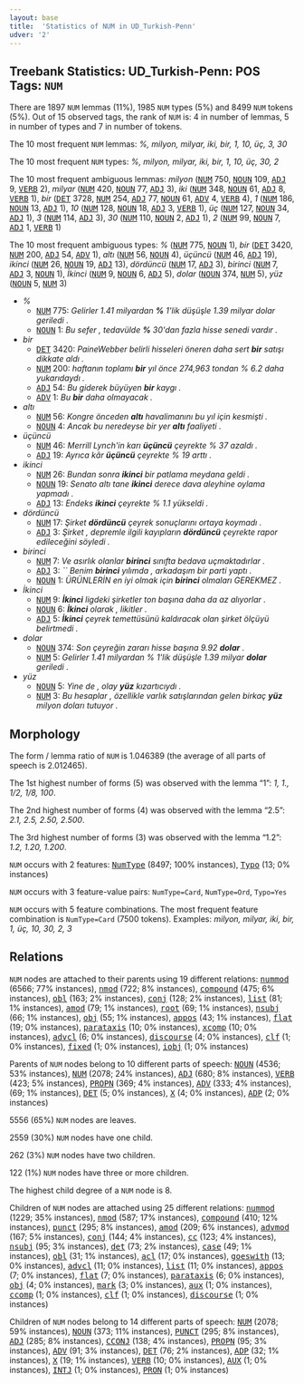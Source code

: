 ```yaml
---
layout: base
title:  'Statistics of NUM in UD_Turkish-Penn'
udver: '2'
---
```


## Treebank Statistics: UD_Turkish-Penn: POS Tags: `NUM`

There are 1897 `NUM` lemmas (11%), 1985 `NUM` types (5%) and 8499 `NUM` tokens (5%).
Out of 15 observed tags, the rank of `NUM` is: 4 in number of lemmas, 5 in number of types and 7 in number of tokens.

The 10 most frequent `NUM` lemmas: <em>%, milyon, milyar, iki, bir, 1, 10, üç, 3, 30</em>

The 10 most frequent `NUM` types:  <em>%, milyon, milyar, iki, bir, 1, 10, üç, 30, 2</em>

The 10 most frequent ambiguous lemmas: <em>milyon</em> (<tt><a href="tr_penn-pos-NUM.html">NUM</a></tt> 750, <tt><a href="tr_penn-pos-NOUN.html">NOUN</a></tt> 109, <tt><a href="tr_penn-pos-ADJ.html">ADJ</a></tt> 9, <tt><a href="tr_penn-pos-VERB.html">VERB</a></tt> 2), <em>milyar</em> (<tt><a href="tr_penn-pos-NUM.html">NUM</a></tt> 420, <tt><a href="tr_penn-pos-NOUN.html">NOUN</a></tt> 77, <tt><a href="tr_penn-pos-ADJ.html">ADJ</a></tt> 3), <em>iki</em> (<tt><a href="tr_penn-pos-NUM.html">NUM</a></tt> 348, <tt><a href="tr_penn-pos-NOUN.html">NOUN</a></tt> 61, <tt><a href="tr_penn-pos-ADJ.html">ADJ</a></tt> 8, <tt><a href="tr_penn-pos-VERB.html">VERB</a></tt> 1), <em>bir</em> (<tt><a href="tr_penn-pos-DET.html">DET</a></tt> 3728, <tt><a href="tr_penn-pos-NUM.html">NUM</a></tt> 254, <tt><a href="tr_penn-pos-ADJ.html">ADJ</a></tt> 77, <tt><a href="tr_penn-pos-NOUN.html">NOUN</a></tt> 61, <tt><a href="tr_penn-pos-ADV.html">ADV</a></tt> 4, <tt><a href="tr_penn-pos-VERB.html">VERB</a></tt> 4), <em>1</em> (<tt><a href="tr_penn-pos-NUM.html">NUM</a></tt> 186, <tt><a href="tr_penn-pos-NOUN.html">NOUN</a></tt> 13, <tt><a href="tr_penn-pos-ADJ.html">ADJ</a></tt> 1), <em>10</em> (<tt><a href="tr_penn-pos-NUM.html">NUM</a></tt> 128, <tt><a href="tr_penn-pos-NOUN.html">NOUN</a></tt> 18, <tt><a href="tr_penn-pos-ADJ.html">ADJ</a></tt> 3, <tt><a href="tr_penn-pos-VERB.html">VERB</a></tt> 1), <em>üç</em> (<tt><a href="tr_penn-pos-NUM.html">NUM</a></tt> 127, <tt><a href="tr_penn-pos-NOUN.html">NOUN</a></tt> 34, <tt><a href="tr_penn-pos-ADJ.html">ADJ</a></tt> 1), <em>3</em> (<tt><a href="tr_penn-pos-NUM.html">NUM</a></tt> 114, <tt><a href="tr_penn-pos-ADJ.html">ADJ</a></tt> 3), <em>30</em> (<tt><a href="tr_penn-pos-NUM.html">NUM</a></tt> 110, <tt><a href="tr_penn-pos-NOUN.html">NOUN</a></tt> 2, <tt><a href="tr_penn-pos-ADJ.html">ADJ</a></tt> 1), <em>2</em> (<tt><a href="tr_penn-pos-NUM.html">NUM</a></tt> 99, <tt><a href="tr_penn-pos-NOUN.html">NOUN</a></tt> 7, <tt><a href="tr_penn-pos-ADJ.html">ADJ</a></tt> 1, <tt><a href="tr_penn-pos-VERB.html">VERB</a></tt> 1)

The 10 most frequent ambiguous types:  <em>%</em> (<tt><a href="tr_penn-pos-NUM.html">NUM</a></tt> 775, <tt><a href="tr_penn-pos-NOUN.html">NOUN</a></tt> 1), <em>bir</em> (<tt><a href="tr_penn-pos-DET.html">DET</a></tt> 3420, <tt><a href="tr_penn-pos-NUM.html">NUM</a></tt> 200, <tt><a href="tr_penn-pos-ADJ.html">ADJ</a></tt> 54, <tt><a href="tr_penn-pos-ADV.html">ADV</a></tt> 1), <em>altı</em> (<tt><a href="tr_penn-pos-NUM.html">NUM</a></tt> 56, <tt><a href="tr_penn-pos-NOUN.html">NOUN</a></tt> 4), <em>üçüncü</em> (<tt><a href="tr_penn-pos-NUM.html">NUM</a></tt> 46, <tt><a href="tr_penn-pos-ADJ.html">ADJ</a></tt> 19), <em>ikinci</em> (<tt><a href="tr_penn-pos-NUM.html">NUM</a></tt> 26, <tt><a href="tr_penn-pos-NOUN.html">NOUN</a></tt> 19, <tt><a href="tr_penn-pos-ADJ.html">ADJ</a></tt> 13), <em>dördüncü</em> (<tt><a href="tr_penn-pos-NUM.html">NUM</a></tt> 17, <tt><a href="tr_penn-pos-ADJ.html">ADJ</a></tt> 3), <em>birinci</em> (<tt><a href="tr_penn-pos-NUM.html">NUM</a></tt> 7, <tt><a href="tr_penn-pos-ADJ.html">ADJ</a></tt> 3, <tt><a href="tr_penn-pos-NOUN.html">NOUN</a></tt> 1), <em>İkinci</em> (<tt><a href="tr_penn-pos-NUM.html">NUM</a></tt> 9, <tt><a href="tr_penn-pos-NOUN.html">NOUN</a></tt> 6, <tt><a href="tr_penn-pos-ADJ.html">ADJ</a></tt> 5), <em>dolar</em> (<tt><a href="tr_penn-pos-NOUN.html">NOUN</a></tt> 374, <tt><a href="tr_penn-pos-NUM.html">NUM</a></tt> 5), <em>yüz</em> (<tt><a href="tr_penn-pos-NOUN.html">NOUN</a></tt> 5, <tt><a href="tr_penn-pos-NUM.html">NUM</a></tt> 3)


* <em>%</em>
  * <tt><a href="tr_penn-pos-NUM.html">NUM</a></tt> 775: <em>Gelirler 1.41 milyardan <b>%</b> 1'lik düşüşle 1.39 milyar dolar geriledi .</em>
  * <tt><a href="tr_penn-pos-NOUN.html">NOUN</a></tt> 1: <em>Bu sefer , tedavülde <b>%</b> 30'dan fazla hisse senedi vardır .</em>
* <em>bir</em>
  * <tt><a href="tr_penn-pos-DET.html">DET</a></tt> 3420: <em>PaineWebber belirli hisseleri öneren daha sert <b>bir</b> satışı dikkate aldı .</em>
  * <tt><a href="tr_penn-pos-NUM.html">NUM</a></tt> 200: <em>haftanın toplamı <b>bir</b> yıl önce 274,963 tondan % 6.2 daha yukarıdaydı .</em>
  * <tt><a href="tr_penn-pos-ADJ.html">ADJ</a></tt> 54: <em>Bu giderek büyüyen <b>bir</b> kaygı .</em>
  * <tt><a href="tr_penn-pos-ADV.html">ADV</a></tt> 1: <em>Bu <b>bir</b> daha olmayacak .</em>
* <em>altı</em>
  * <tt><a href="tr_penn-pos-NUM.html">NUM</a></tt> 56: <em>Kongre önceden <b>altı</b> havalimanını bu yıl için kesmişti .</em>
  * <tt><a href="tr_penn-pos-NOUN.html">NOUN</a></tt> 4: <em>Ancak bu neredeyse bir yer <b>altı</b> faaliyeti .</em>
* <em>üçüncü</em>
  * <tt><a href="tr_penn-pos-NUM.html">NUM</a></tt> 46: <em>Merrill Lynch'in karı <b>üçüncü</b> çeyrekte % 37 azaldı .</em>
  * <tt><a href="tr_penn-pos-ADJ.html">ADJ</a></tt> 19: <em>Ayrıca kâr <b>üçüncü</b> çeyrekte % 19 arttı .</em>
* <em>ikinci</em>
  * <tt><a href="tr_penn-pos-NUM.html">NUM</a></tt> 26: <em>Bundan sonra <b>ikinci</b> bir patlama meydana geldi .</em>
  * <tt><a href="tr_penn-pos-NOUN.html">NOUN</a></tt> 19: <em>Senato altı tane <b>ikinci</b> derece dava aleyhine oylama yapmadı .</em>
  * <tt><a href="tr_penn-pos-ADJ.html">ADJ</a></tt> 13: <em>Endeks <b>ikinci</b> çeyrekte % 1.1 yükseldi .</em>
* <em>dördüncü</em>
  * <tt><a href="tr_penn-pos-NUM.html">NUM</a></tt> 17: <em>Şirket <b>dördüncü</b> çeyrek sonuçlarını ortaya koymadı .</em>
  * <tt><a href="tr_penn-pos-ADJ.html">ADJ</a></tt> 3: <em>Şirket , depremle ilgili kayıpların <b>dördüncü</b> çeyrekte rapor edileceğini söyledi .</em>
* <em>birinci</em>
  * <tt><a href="tr_penn-pos-NUM.html">NUM</a></tt> 7: <em>Ve asırlık olanlar <b>birinci</b> sınıfta bedava uçmaktadırlar .</em>
  * <tt><a href="tr_penn-pos-ADJ.html">ADJ</a></tt> 3: <em>`` Benim <b>birinci</b> yılımda , arkadaşım bir parti yaptı .</em>
  * <tt><a href="tr_penn-pos-NOUN.html">NOUN</a></tt> 1: <em>ÜRÜNLERİN en iyi olmak için <b>birinci</b> olmaları GEREKMEZ .</em>
* <em>İkinci</em>
  * <tt><a href="tr_penn-pos-NUM.html">NUM</a></tt> 9: <em><b>İkinci</b> ligdeki şirketler ton başına daha da az alıyorlar .</em>
  * <tt><a href="tr_penn-pos-NOUN.html">NOUN</a></tt> 6: <em><b>İkinci</b> olarak , likitler .</em>
  * <tt><a href="tr_penn-pos-ADJ.html">ADJ</a></tt> 5: <em><b>İkinci</b> çeyrek temettüsünü kaldıracak olan şirket ölçüyü belirtmedi .</em>
* <em>dolar</em>
  * <tt><a href="tr_penn-pos-NOUN.html">NOUN</a></tt> 374: <em>Son çeyreğin zararı hisse başına 9.92 <b>dolar</b> .</em>
  * <tt><a href="tr_penn-pos-NUM.html">NUM</a></tt> 5: <em>Gelirler 1.41 milyardan % 1'lik düşüşle 1.39 milyar <b>dolar</b> geriledi .</em>
* <em>yüz</em>
  * <tt><a href="tr_penn-pos-NOUN.html">NOUN</a></tt> 5: <em>Yine de , olay <b>yüz</b> kızartıcıydı .</em>
  * <tt><a href="tr_penn-pos-NUM.html">NUM</a></tt> 3: <em>Bu hesaplar , özellikle varlık satışlarından gelen birkaç <b>yüz</b> milyon doları tutuyor .</em>

## Morphology

The form / lemma ratio of `NUM` is 1.046389 (the average of all parts of speech is 2.012465).

The 1st highest number of forms (5) was observed with the lemma “1”: <em>1, 1., 1/2, 1/8, 100</em>.

The 2nd highest number of forms (4) was observed with the lemma “2.5”: <em>2.1, 2.5, 2.50, 2.500</em>.

The 3rd highest number of forms (3) was observed with the lemma “1.2”: <em>1.2, 1.20, 1.200</em>.

`NUM` occurs with 2 features: <tt><a href="tr_penn-feat-NumType.html">NumType</a></tt> (8497; 100% instances), <tt><a href="tr_penn-feat-Typo.html">Typo</a></tt> (13; 0% instances)

`NUM` occurs with 3 feature-value pairs: `NumType=Card`, `NumType=Ord`, `Typo=Yes`

`NUM` occurs with 5 feature combinations.
The most frequent feature combination is `NumType=Card` (7500 tokens).
Examples: <em>milyon, milyar, iki, bir, 1, üç, 10, 30, 2, 3</em>


## Relations

`NUM` nodes are attached to their parents using 19 different relations: <tt><a href="tr_penn-dep-nummod.html">nummod</a></tt> (6566; 77% instances), <tt><a href="tr_penn-dep-nmod.html">nmod</a></tt> (722; 8% instances), <tt><a href="tr_penn-dep-compound.html">compound</a></tt> (475; 6% instances), <tt><a href="tr_penn-dep-obl.html">obl</a></tt> (163; 2% instances), <tt><a href="tr_penn-dep-conj.html">conj</a></tt> (128; 2% instances), <tt><a href="tr_penn-dep-list.html">list</a></tt> (81; 1% instances), <tt><a href="tr_penn-dep-amod.html">amod</a></tt> (79; 1% instances), <tt><a href="tr_penn-dep-root.html">root</a></tt> (69; 1% instances), <tt><a href="tr_penn-dep-nsubj.html">nsubj</a></tt> (66; 1% instances), <tt><a href="tr_penn-dep-obj.html">obj</a></tt> (55; 1% instances), <tt><a href="tr_penn-dep-appos.html">appos</a></tt> (43; 1% instances), <tt><a href="tr_penn-dep-flat.html">flat</a></tt> (19; 0% instances), <tt><a href="tr_penn-dep-parataxis.html">parataxis</a></tt> (10; 0% instances), <tt><a href="tr_penn-dep-xcomp.html">xcomp</a></tt> (10; 0% instances), <tt><a href="tr_penn-dep-advcl.html">advcl</a></tt> (6; 0% instances), <tt><a href="tr_penn-dep-discourse.html">discourse</a></tt> (4; 0% instances), <tt><a href="tr_penn-dep-clf.html">clf</a></tt> (1; 0% instances), <tt><a href="tr_penn-dep-fixed.html">fixed</a></tt> (1; 0% instances), <tt><a href="tr_penn-dep-iobj.html">iobj</a></tt> (1; 0% instances)

Parents of `NUM` nodes belong to 10 different parts of speech: <tt><a href="tr_penn-pos-NOUN.html">NOUN</a></tt> (4536; 53% instances), <tt><a href="tr_penn-pos-NUM.html">NUM</a></tt> (2078; 24% instances), <tt><a href="tr_penn-pos-ADJ.html">ADJ</a></tt> (680; 8% instances), <tt><a href="tr_penn-pos-VERB.html">VERB</a></tt> (423; 5% instances), <tt><a href="tr_penn-pos-PROPN.html">PROPN</a></tt> (369; 4% instances), <tt><a href="tr_penn-pos-ADV.html">ADV</a></tt> (333; 4% instances),  (69; 1% instances), <tt><a href="tr_penn-pos-DET.html">DET</a></tt> (5; 0% instances), <tt><a href="tr_penn-pos-X.html">X</a></tt> (4; 0% instances), <tt><a href="tr_penn-pos-ADP.html">ADP</a></tt> (2; 0% instances)

5556 (65%) `NUM` nodes are leaves.

2559 (30%) `NUM` nodes have one child.

262 (3%) `NUM` nodes have two children.

122 (1%) `NUM` nodes have three or more children.

The highest child degree of a `NUM` node is 8.

Children of `NUM` nodes are attached using 25 different relations: <tt><a href="tr_penn-dep-nummod.html">nummod</a></tt> (1229; 35% instances), <tt><a href="tr_penn-dep-nmod.html">nmod</a></tt> (587; 17% instances), <tt><a href="tr_penn-dep-compound.html">compound</a></tt> (410; 12% instances), <tt><a href="tr_penn-dep-punct.html">punct</a></tt> (295; 8% instances), <tt><a href="tr_penn-dep-amod.html">amod</a></tt> (209; 6% instances), <tt><a href="tr_penn-dep-advmod.html">advmod</a></tt> (167; 5% instances), <tt><a href="tr_penn-dep-conj.html">conj</a></tt> (144; 4% instances), <tt><a href="tr_penn-dep-cc.html">cc</a></tt> (123; 4% instances), <tt><a href="tr_penn-dep-nsubj.html">nsubj</a></tt> (95; 3% instances), <tt><a href="tr_penn-dep-det.html">det</a></tt> (73; 2% instances), <tt><a href="tr_penn-dep-case.html">case</a></tt> (49; 1% instances), <tt><a href="tr_penn-dep-obl.html">obl</a></tt> (31; 1% instances), <tt><a href="tr_penn-dep-acl.html">acl</a></tt> (17; 0% instances), <tt><a href="tr_penn-dep-goeswith.html">goeswith</a></tt> (13; 0% instances), <tt><a href="tr_penn-dep-advcl.html">advcl</a></tt> (11; 0% instances), <tt><a href="tr_penn-dep-list.html">list</a></tt> (11; 0% instances), <tt><a href="tr_penn-dep-appos.html">appos</a></tt> (7; 0% instances), <tt><a href="tr_penn-dep-flat.html">flat</a></tt> (7; 0% instances), <tt><a href="tr_penn-dep-parataxis.html">parataxis</a></tt> (6; 0% instances), <tt><a href="tr_penn-dep-obj.html">obj</a></tt> (4; 0% instances), <tt><a href="tr_penn-dep-mark.html">mark</a></tt> (3; 0% instances), <tt><a href="tr_penn-dep-aux.html">aux</a></tt> (1; 0% instances), <tt><a href="tr_penn-dep-ccomp.html">ccomp</a></tt> (1; 0% instances), <tt><a href="tr_penn-dep-clf.html">clf</a></tt> (1; 0% instances), <tt><a href="tr_penn-dep-discourse.html">discourse</a></tt> (1; 0% instances)

Children of `NUM` nodes belong to 14 different parts of speech: <tt><a href="tr_penn-pos-NUM.html">NUM</a></tt> (2078; 59% instances), <tt><a href="tr_penn-pos-NOUN.html">NOUN</a></tt> (373; 11% instances), <tt><a href="tr_penn-pos-PUNCT.html">PUNCT</a></tt> (295; 8% instances), <tt><a href="tr_penn-pos-ADJ.html">ADJ</a></tt> (285; 8% instances), <tt><a href="tr_penn-pos-CCONJ.html">CCONJ</a></tt> (138; 4% instances), <tt><a href="tr_penn-pos-PROPN.html">PROPN</a></tt> (95; 3% instances), <tt><a href="tr_penn-pos-ADV.html">ADV</a></tt> (91; 3% instances), <tt><a href="tr_penn-pos-DET.html">DET</a></tt> (76; 2% instances), <tt><a href="tr_penn-pos-ADP.html">ADP</a></tt> (32; 1% instances), <tt><a href="tr_penn-pos-X.html">X</a></tt> (19; 1% instances), <tt><a href="tr_penn-pos-VERB.html">VERB</a></tt> (10; 0% instances), <tt><a href="tr_penn-pos-AUX.html">AUX</a></tt> (1; 0% instances), <tt><a href="tr_penn-pos-INTJ.html">INTJ</a></tt> (1; 0% instances), <tt><a href="tr_penn-pos-PRON.html">PRON</a></tt> (1; 0% instances)

